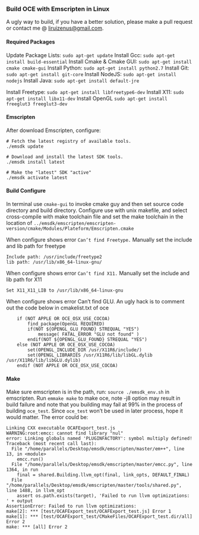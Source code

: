 ### Build OCE with Emscripten in Linux

A ugly way to build, if you have a better solution, please make a pull request or contact me @ liruizenus@gmail.com.

#### Required Packages
Update Package Lists: `sudo apt-get update`
Install Gcc: `sudo apt-get install build-essential`
Install Cmake & Cmake GUI: `sudo apt-get install cmake cmake-gui`
Install Python: `sudo apt-get install python2.7`
Install Git: `sudo apt-get install git-core`
Install NodeJS: `sudo apt-get install nodejs`
Install Java: `sudo apt-get install default-jre`

Install Freetype: `sudo apt-get install libfreetype6-dev`
Install X11: `sudo apt-get install libx11-dev`
Install OpenGL `sudo apt-get install freeglut3 freeglut3-dev`

#### Emscripten
After download Emscripten, configure:
```
# Fetch the latest registry of available tools.
./emsdk update

# Download and install the latest SDK tools.
./emsdk install latest

# Make the "latest" SDK "active"
./emsdk activate latest
```

#### Build Configure 
In terminal use `cmake-gui` to invoke cmake guy and then set source code directory and build directory.
Configure use with unix makefile, and select cross-compile with make toolchain file and set the make toolchain in the location of `../emsdk/emscripten/emscripten-version/cmake/Modules/Plateform/Emscripten.cmake`

When configure shows error `Can’t find Freetype.` 
Manually set the include and lib path for freetype
```
Include path: /usr/include/freetype2
lib path: /usr/lib/x86_64-linux-gnu/
```
When configure shows error `Can’t find X11.` 
Manually set the include and lib path for X11

```
Set X11_X11_LIB to /usr/lib/x86_64-linux-gnu
```
When configure shows error Can’t find GLU. An ugly hack is to comment out the code below in cmakelist.txt of oce
```
	if (NOT APPLE OR OCE_OSX_USE_COCOA)
		find_package(OpenGL REQUIRED)
		if(NOT ${OPENGL_GLU_FOUND} STREQUAL "YES")
			message( FATAL_ERROR "GLU not found" )
		endif(NOT ${OPENGL_GLU_FOUND} STREQUAL "YES")
	else (NOT APPLE OR OCE_OSX_USE_COCOA)
		set(OPENGL_INCLUDE_DIR /usr/X11R6/include/)
		set(OPENGL_LIBRARIES /usr/X11R6/lib/libGL.dylib /usr/X11R6/lib/libGLU.dylib)
	endif (NOT APPLE OR OCE_OSX_USE_COCOA)
```
#### Make
Make sure emscripten is in the path, run: ` source ./emsdk_env.sh ` in emscripten.
Run `emmake make` to make oce, note -j8 option may result in build failure and note that you building may fail at 99% in the process of building `oce_test`. Since `oce_test` won’t be used in later process, hope it would matter.
The error could be:

```
Linking CXX executable OCAFExport_test.js
WARNING:root:emcc: cannot find library "nul"
error: Linking globals named 'PLUGINFACTORY': symbol multiply defined!
Traceback (most recent call last):
  File "/home/parallels/Desktop/emsdk/emscripten/master/em++", line 13, in <module>
    emcc.run()
  File "/home/parallels/Desktop/emsdk/emscripten/master/emcc.py", line 1364, in run
    final = shared.Building.llvm_opt(final, link_opts, DEFAULT_FINAL)
  File "/home/parallels/Desktop/emsdk/emscripten/master/tools/shared.py", line 1488, in llvm_opt
    assert os.path.exists(target), 'Failed to run llvm optimizations: ' + output
AssertionError: Failed to run llvm optimizations: 
make[2]: *** [test/OCAFExport_test/OCAFExport_test.js] Error 1
make[1]: *** [test/OCAFExport_test/CMakeFiles/OCAFExport_test.dir/all] Error 2
make: *** [all] Error 2
``` 



